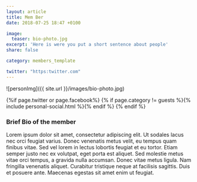 ```yaml
---
layout: article
title: Mem Ber
date: 2018-07-25 18:47 +0100

image:
  teaser: bio-photo.jpg
excerpt: 'Here is were you put a short sentence about people'
share: false

category: members_template

twitter: "https:twitter.com"
---
```


![personImg]({{ site.url }}/images/bio-photo.jpg)



{%if page.twitter or page.facebook%}
{% if page.category != guests %}{% include personal-social.html %}{% endif %}
{% endif %}


### Brief Bio of the member

Lorem ipsum dolor sit amet, consectetur adipiscing elit. Ut sodales lacus nec orci feugiat varius. Donec venenatis metus velit, eu tempus quam finibus vitae. Sed vel lorem in lectus lobortis feugiat et eu tortor. Etiam semper justo nec ex volutpat, eget porta est aliquet. Sed molestie metus vitae orci tempus, a gravida nulla accumsan. Donec vitae metus ligula. Nam fringilla venenatis aliquet. Curabitur tristique neque at facilisis sagittis. Duis et posuere ante. Maecenas egestas sit amet enim ut feugiat.



